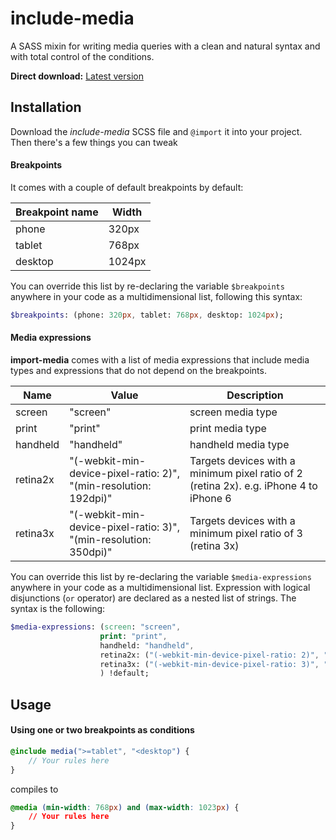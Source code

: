 # include-media
A SASS mixin for writing media queries with a clean and natural syntax and with total control of the conditions. 

**Direct download:** [Latest version](https://raw.githubusercontent.com/eduardoboucas/include-media/master/dist/_include-media.scss)

## Installation
Download the *include-media* SCSS file and `@import` it into your project. Then there's a few things you can tweak

#### Breakpoints
It comes with a couple of default breakpoints by default:

| Breakpoint name | Width  |
|-----------------|--------|
| phone           | 320px  |
| tablet          | 768px  |
| desktop         | 1024px |

You can override this list by re-declaring the variable `$breakpoints` anywhere in your code as a multidimensional list, following this syntax:

``` sass
$breakpoints: (phone: 320px, tablet: 768px, desktop: 1024px);
```

#### Media expressions
**import-media** comes with a list of media expressions that include media types and expressions that do not depend on the breakpoints.

| Name     | Value                                                              | Description                                                                            |
|----------|--------------------------------------------------------------------|----------------------------------------------------------------------------------------|
| screen   | "screen"                                                           | screen media type                                                                      |
| print    | "print"                                                            | print media type                                                                       |
| handheld | "handheld"                                                         | handheld media type                                                                    |
| retina2x | "(-webkit-min-device-pixel-ratio: 2)",  "(min-resolution: 192dpi)" | Targets devices with a minimum pixel ratio of 2 (retina 2x). e.g. iPhone 4 to iPhone 6 |
| retina3x | "(-webkit-min-device-pixel-ratio: 3)",  "(min-resolution: 350dpi)" | Targets devices with a minimum pixel ratio of 3 (retina 3x)                            |

You can override this list by re-declaring the variable `$media-expressions` anywhere in your code as a multidimensional list. Expression with logical disjunctions (`or` operator) are declared as a nested list of strings. The syntax is the following:

``` sass
$media-expressions: (screen: "screen", 
                    print: "print", 
                    handheld: "handheld",
                    retina2x: ("(-webkit-min-device-pixel-ratio: 2)", "(min-resolution: 192dpi)"), 
                    retina3x: ("(-webkit-min-device-pixel-ratio: 3)", "(min-resolution: 350dpi)")
                    ) !default;
```

## Usage

#### Using one or two breakpoints as conditions

``` sass
@include media(">=tablet", "<desktop") {
	// Your rules here
}
```

compiles to

``` css
@media (min-width: 768px) and (max-width: 1023px) {
	// Your rules here
}
```